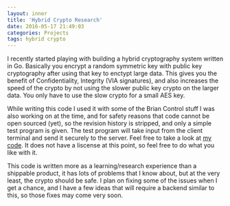 ```yaml
---
layout: inner
title: 'Hybrid Crypto Research'
date: 2016-05-17 21:49:03
categories: Projects
tags: hybrid crypto
---
```

I recently started playing with building a hybrid cryptography system written in Go. Basically you encrypt a random symmetric key with public key cryptography after using that key to enctypt large data. This gives you the benefit of Confidentiality, Integrity (VIA signatures), and also increases the speed of the crypto by not using the slower public key crypto on the larger data. You only have to use the slow crypto for a small AES key. 

While writing this code I used it with some of the Brian Control stuff I was also working on at the time, and for safety reasons that code cannot be open sourced (yet), so the revision history is stripped, and only a simple test program is given. The test program will take input from the client terminal and send it securely to the server. Feel free to take a look at [my code](https://github.com/coltstrgj/CS-Research). It does not have a liscense at this point, so feel free to do what you like with it. 

This code is written more as a learning/research experience than a shippable product, it has lots of problems that I know about, but at the very least, the crypto should be safe. I plan on fixing some of the issues when I get a chance, and I have a few ideas that will require a backend similar to this, so those fixes may come very soon. 
